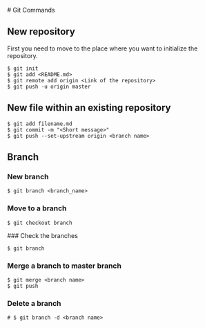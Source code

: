 # Git Commands

## New repository
First you need to move to the place where you want to initialize the repository.

```
$ git init
$ git add <README.md>
$ git remote add origin <Link of the repository>
$ git push -u origin master
```
## New file within an existing repository
```
$ git add filename.md
$ git commit -m "<Short message>"
$ git push --set-upstream origin <branch name>
```

## Branch

### New branch 

```
$ git branch <branch_name>
```
### Move to a branch
```
$ git checkout branch
```
### Check the branches
```
$ git branch
```
### Merge a branch to master branch
```
$ git merge <branch name>
$ git push
```
### Delete a branch
```
# $ git branch -d <branch name>
```
